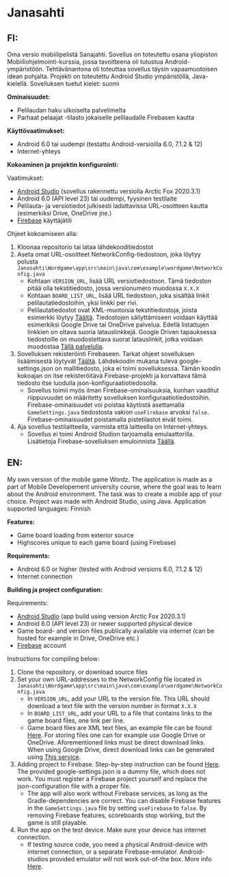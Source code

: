 # Janasahti

## FI:
Oma versio mobiilipelistä Sanajahti. Sovellus on toteutettu osana yliopiston Mobiiliohjelmointi-kurssia, jossa tavoitteena oli tutustua Android-ympäristöön. Tehtävänantona oli toteuttaa sovellus täysin vapaamuotoisen idean pohjalta. Projekti on toteutettu Android Studio ympäristöllä, Java-kielellä.
Sovelluksen tuetut kielet: suomi

**Ominaisuudet:**
- Pelilaudan haku ulkoiselta palvelimelta
- Parhaat pelaajat -tilasto jokaiselle pelilaudalle Firebasen kautta

**Käyttövaatimukset:**
- Android 6.0 tai uudempi (testattu Android-versioilla 6.0, 7.1.2 & 12)
- Internet-yhteys

**Kokoaminen ja projektin konfigurointi:**

Vaatimukset:
  * [Android Studio](https://developer.android.com/studio) (sovellus rakennettu versiolla Arctic Fox 2020.3.1)
  * Android 6.0 (API level 23) tai uudempi, fyysinen testilaite
  * Pelilauta- ja versiotiedot julkisesti ladattavissa URL-osoitteen kautta (esimerkiksi Drive, OneDrive jne.)
  * [Firebase](https://firebase.google.com/) käyttäjätili
  
Ohjeet kokoamiseen alla:
1. Kloonaa repositorio tai lataa lähdekooditiedostot
2. Aseta omat URL-osoitteet NetworkConfig-tiedostoon, joka löytyy polusta `Janasahti\Wordgame\app\src\main\java\com\example\wordgame\NetworkConfig.java`
    * Kohtaan `VERSION_URL`, lisää URL versiotiedostoon. Tämä tiedoston pitää olla tekstitiedosto, jossa versionumero muodossa `X.X.X`
    * Kohtaan `BOARD_LIST_URL`, lisää URL tiedostoon, joka sisältää linkit pelilautatiedostoihin, yksi linkki per rivi.
    * Pelilautatiedostot ovat XML-muotoisia tekstitiedostoja, joista esimerkki löytyy [Täältä](https://drive.google.com/file/d/1I8nfebuCtRsj0iCMPMlPcpdL22e3Xp7A/view?usp=sharing).
Tiedostojen säilyttämiseen voidaan käyttää esimerkiksi Google Drive tai OneDrive palvelua. Edellä listattujen linkkien on oltava suoria latauslinkkejä. Google Driven tapauksessa tiedostoille on muodostettava suorat latauslinkit, jotka voidaan muodostaa [Tällä palvelulla](https://sites.google.com/site/gdocs2direct/).
3. Sovelluksen rekisteröinti Firebaseen. Tarkat ohjeet sovelluksen lisäämisestä löytyvät [Täältä](https://firebase.google.com/docs/android/setup). Lähdekoodin mukana tuleva google-settings.json on mallitiedosto, joka ei toimi sovelluksessa. Tämän koodin kokoajan on itse rekisteröitävä Firebase-projekti ja korvattava tämä tiedosto itse luodulla json-konfiguraatiotiedosolla. 
    * Sovellus toimii myös ilman Firebase-ominaisuuksia, kunhan vaaditut riippuvuudet on määritetty sovelluksen konfiguraatiotiedostoihin. Firebase-ominaisuudet voi poistaa käytöstä asettamalla `GameSettings.java` tiedostosta vakion `useFirebase` arvoksi `false`. Firebase-ominaisuudet poistamalla pistetilastot eivät toimi.
4. Aja sovellus testilaitteella, varmista että laitteella on Internet-yhteys. 
    * Sovellus ei toimi Android Studion tarjoamalla emulaattorilla. Lisätietoja Firebase-sovelluksen emuloinnista [Täällä](https://firebase.google.com/codelabs/firestore-android/).


## EN:
My own version of the mobile game Wordz. The application is made as a part of Mobile Developement university course, where the goal was to learn about the Android environment. The task was to create a mobile app of your choice. Project was made with Android Studio, using Java.
Application supported languages: Finnish

**Features:**
- Game board loading from exterior source
- Highscores unique to each game board (using Firebase)

**Requirements:**
- Android 6.0 or higher (tested with Android versions 6.0, 7.1.2 & 12)
- Internet connection


**Building ja project configuration:**

Requirements:
  * [Android Studio](https://developer.android.com/studio) (app build using version Arctic Fox 2020.3.1)
  * Android 6.0 (API level 23) or newer supported physical device
  * Game board- and version files publically available via internet (can be hosted for example in Drive, OneDrive etc.)
  * [Firebase](https://firebase.google.com/) account
  
Instructions for compiling below:
1. Clone the repository, or download source files
2. Set your own URL-addresses to the NetworkConfig file located in `Janasahti\Wordgame\app\src\main\java\com\example\wordgame\NetworkConfig.java`
    * In `VERSION_URL`, add your URL to the version file. This URL should download a text file with the version number in format `X.X.X`
    * In `BOARD_LIST_URL`, add your URL to a file that contains links to the game board files, one link per line.
    * Game board files are XML text files, an example file can be found [Here](https://drive.google.com/file/d/1I8nfebuCtRsj0iCMPMlPcpdL22e3Xp7A/view?usp=sharing).
For storing files one can for example use Google Drive or OneDrive. Aforementioned links must be direct download links. When using Google Drive, direct download links can be generated using [This service](https://sites.google.com/site/gdocs2direct/).
3. Adding project to Firebase. Step-by-step instruction can be found [Here](https://firebase.google.com/docs/android/setup). The provided google-settings.json is a dummy file, which does not work. You must register a Firebase project yourself and replace the json-configuration file with a proper file. 
    * The app will also work without Firebase services, as long as the Gradle-dependencies are correct. You can disable Firebase features in the `GameSettings.java` file by setting `useFirebase` to `false`. By removing Firebase features, scoreboards stop working, but the game is still playable.
4. Run the app on the test device. Make sure your device has internet connection.
    * If testing source code, you need a physical Android-device with internet connection, or a separate Firebase-emulator. Android-studios provided emulator will not work out-of-the box. More info [Here](https://firebase.google.com/codelabs/firestore-android/).
